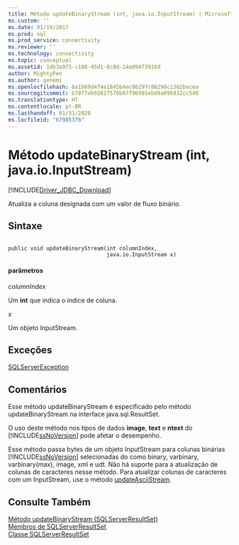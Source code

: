 ```yaml
---
title: Método updateBinaryStream (int, java.io.InputStream) | Microsoft Docs
ms.custom: ''
ms.date: 01/19/2017
ms.prod: sql
ms.prod_service: connectivity
ms.reviewer: ''
ms.technology: connectivity
ms.topic: conceptual
ms.assetid: 1db3a975-c108-45d1-8c0d-14a094f391bd
author: MightyPen
ms.author: genemi
ms.openlocfilehash: 8a1b69d4f4e1845b4ec86297c06298c1302becea
ms.sourcegitcommit: b78f7ab9281f570b87f96991ebd9a095812cc546
ms.translationtype: HT
ms.contentlocale: pt-BR
ms.lasthandoff: 01/31/2020
ms.locfileid: "67985376"
---
```

# <a name="updatebinarystream-method-int-javaioinputstream"></a>Método updateBinaryStream (int, java.io.InputStream)
[!INCLUDE[Driver_JDBC_Download](../../../includes/driver_jdbc_download.md)]

  Atualiza a coluna designada com um valor de fluxo binário.  
  
## <a name="syntax"></a>Sintaxe  
  
```  
  
public void updateBinaryStream(int columnIndex,  
                               java.io.InputStream x)  
```  
  
#### <a name="parameters"></a>parâmetros  
 *columnIndex*  
  
 Um **int** que indica o índice de coluna.  
  
 *x*  
  
 Um objeto InputStream.  
  
## <a name="exceptions"></a>Exceções  
 [SQLServerException](../../../connect/jdbc/reference/sqlserverexception-class.md)  
  
## <a name="remarks"></a>Comentários  
 Esse método updateBinaryStream é especificado pelo método updateBinaryStream na interface java.sql.ResultSet.  
  
 O uso deste método nos tipos de dados **image**, **text** e **ntext** do [!INCLUDE[ssNoVersion](../../../includes/ssnoversion-md.md)] pode afetar o desempenho.  
  
 Esse método passa bytes de um objeto InputStream para colunas binárias [!INCLUDE[ssNoVersion](../../../includes/ssnoversion-md.md)] selecionadas do como binary, varbinary, varbinary(max), image, xml e udt. Não há suporte para a atualização de colunas de caracteres nesse método. Para atualizar colunas de caracteres com um InputStream, use o método [updateAsciiStream](../../../connect/jdbc/reference/updateasciistream-method-sqlserverresultset.md).  
  
## <a name="see-also"></a>Consulte Também  
 [Método updateBinaryStream &#40;SQLServerResultSet&#41;](../../../connect/jdbc/reference/updatebinarystream-method-sqlserverresultset.md)   
 [Membros de SQLServerResultSet](../../../connect/jdbc/reference/sqlserverresultset-members.md)   
 [Classe SQLServerResultSet](../../../connect/jdbc/reference/sqlserverresultset-class.md)  
  
  
